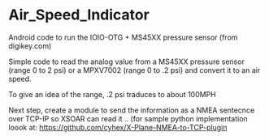# Air_Speed_Indicator
Android code to run the IOIO-OTG + MS45XX pressure sensor (from digikey.com)

Simple code to read the analog value from a MS45XX pressure sensor (range 0 to 2 psi) or a MPXV7002 (range 0 to .2 psi) and convert it to an air speed.

To give an idea of the range, .2 psi traduces to about 100MPH

Next step, create a module to send the information as a NMEA sentecnce over TCP-IP so XSOAR can read it ..
(for sample python implementation loook at: https://github.com/cyhex/X-Plane-NMEA-to-TCP-plugin
